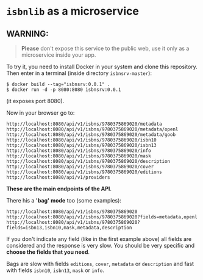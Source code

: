 `isbnlib` as a microservice
===========================


WARNING:
-------

>**Please** don't expose this service to the public web,
>use it only as a microservice inside your app.


To try it, you need to install Docker in your system and clone this repository.
Then enter in a terminal (inside directory `isbnsrv-master`):

```
$ docker build --tag="isbnsrv:0.0.1" .
$ docker run -d -p 8080:8080 isbnsrv:0.0.1
```

(it exposes port 8080).


Now in your browser go to:

```
http://localhost:8080/api/v1/isbns/9780375869020/metadata
http://localhost:8080/api/v1/isbns/9780375869020/metadata/openl
http://localhost:8080/api/v1/isbns/9780375869020/metadata/goob
http://localhost:8080/api/v1/isbns/9780375869020/isbn10
http://localhost:8080/api/v1/isbns/9780375869020/isbn13
http://localhost:8080/api/v1/isbns/9780375869020/info
http://localhost:8080/api/v1/isbns/9780375869020/mask
http://localhost:8080/api/v1/isbns/9780375869020/description
http://localhost:8080/api/v1/isbns/9780375869020/cover
http://localhost:8080/api/v1/isbns/9780375869020/editions
http://localhost:8080/api/v1/providers
```

**These are the main endpoints of the API**.


There his a **'bag' mode** too (some examples):

```
http://localhost:8080/api/v1/isbns/9780375869020
http://localhost:8080/api/v1/isbns/9780375869020?fields=metadata,openl
http://localhost:8080/api/v1/isbns/9780375869020?fields=isbn13,isbn10,mask,metadata,description
```

If you don't indicate any field (like in the first example above) all fields are
considered and the response is very slow. You should be very specific and
**choose the fields that you need**.

Bags are slow with fields `editions`, `cover`, `metadata` or `description` and fast with fields
`isbn10`, `isbn13`, `mask` or `info`.
